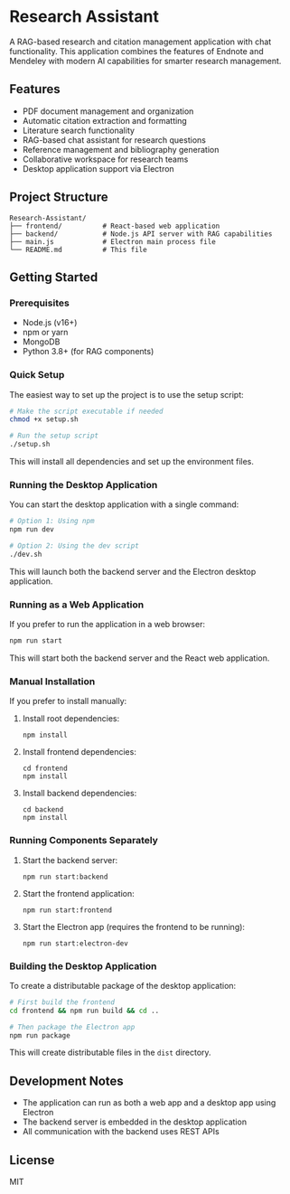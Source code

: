 # Research Assistant

A RAG-based research and citation management application with chat functionality. This application combines the features of Endnote and Mendeley with modern AI capabilities for smarter research management.

## Features

- PDF document management and organization
- Automatic citation extraction and formatting
- Literature search functionality
- RAG-based chat assistant for research questions
- Reference management and bibliography generation
- Collaborative workspace for research teams
- Desktop application support via Electron

## Project Structure

```
Research-Assistant/
├── frontend/          # React-based web application
├── backend/           # Node.js API server with RAG capabilities
├── main.js            # Electron main process file
└── README.md          # This file
```

## Getting Started

### Prerequisites

- Node.js (v16+)
- npm or yarn
- MongoDB
- Python 3.8+ (for RAG components)

### Quick Setup

The easiest way to set up the project is to use the setup script:

```bash
# Make the script executable if needed
chmod +x setup.sh

# Run the setup script
./setup.sh
```

This will install all dependencies and set up the environment files.

### Running the Desktop Application

You can start the desktop application with a single command:

```bash
# Option 1: Using npm
npm run dev

# Option 2: Using the dev script
./dev.sh
```

This will launch both the backend server and the Electron desktop application.

### Running as a Web Application

If you prefer to run the application in a web browser:

```bash
npm run start
```

This will start both the backend server and the React web application.

### Manual Installation

If you prefer to install manually:

1. Install root dependencies:
   ```
   npm install
   ```

2. Install frontend dependencies:
   ```
   cd frontend
   npm install
   ```

3. Install backend dependencies:
   ```
   cd backend
   npm install
   ```

### Running Components Separately

1. Start the backend server:
   ```
   npm run start:backend
   ```

2. Start the frontend application:
   ```
   npm run start:frontend
   ```

3. Start the Electron app (requires the frontend to be running):
   ```
   npm run start:electron-dev
   ```

### Building the Desktop Application

To create a distributable package of the desktop application:

```bash
# First build the frontend
cd frontend && npm run build && cd ..

# Then package the Electron app
npm run package
```

This will create distributable files in the `dist` directory.

## Development Notes

- The application can run as both a web app and a desktop app using Electron
- The backend server is embedded in the desktop application
- All communication with the backend uses REST APIs

## License

MIT
